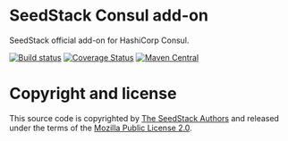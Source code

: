 # SeedStack Consul add-on
SeedStack official add-on for HashiCorp Consul.

[![Build status](https://travis-ci.org/seedstack/consul-addon.svg?branch=master)](https://travis-ci.org/seedstack/consul-addon) [![Coverage Status](https://coveralls.io/repos/seedstack/consul-addon/badge.svg?branch=master)](https://coveralls.io/r/seedstack/consul-addon?branch=master) [![Maven Central](https://maven-badges.herokuapp.com/maven-central/org.seedstack.addons.consul/consul/badge.svg?style=flat)](https://maven-badges.herokuapp.com/maven-central/org.seedstack.addons.consul/consul)


# Copyright and license

This source code is copyrighted by [The SeedStack Authors](https://github.com/seedstack/seedstack/blob/master/AUTHORS) and
released under the terms of the [Mozilla Public License 2.0](https://www.mozilla.org/MPL/2.0/).